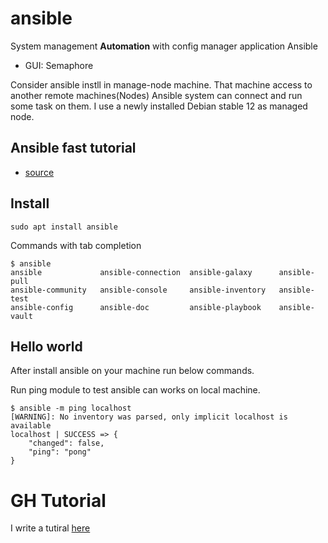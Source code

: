 # ansible
System management **Automation** with config manager application Ansible

* GUI: Semaphore

Consider ansible instll in manage-node machine.
That machine access to another remote machines(Nodes)
Ansible system can connect and run some task on them.
I use a newly installed Debian stable 12 as managed node.

## Ansible fast tutorial

* [source](https://itomation.ca/ansible-for-beginners-tutorial-part-3-hello-world-playbook/)


## Install 
```
sudo apt install ansible
```


Commands with tab completion
```
$ ansible
ansible             ansible-connection  ansible-galaxy      ansible-pull        
ansible-community   ansible-console     ansible-inventory   ansible-test        
ansible-config      ansible-doc         ansible-playbook    ansible-vault       
```


## Hello world
After install ansible on your machine run below commands.

Run ping module to test ansible can works on local machine.
```
$ ansible -m ping localhost
[WARNING]: No inventory was parsed, only implicit localhost is available
localhost | SUCCESS => {
    "changed": false,
    "ping": "pong"
}

```
# GH Tutorial

I write a tutiral [here](https://github.com/esmaeelE/ansible_tutorial)



